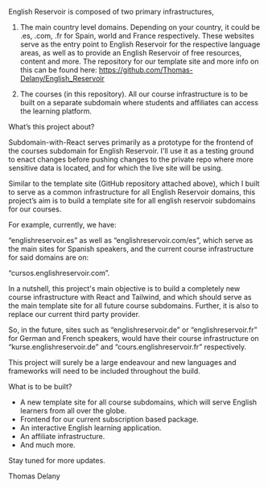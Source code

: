English Reservoir is composed of two primary infrastructures,

1. The main country level domains. Depending on your country, it could be .es, .com, .fr for Spain, world and France respectively. These websites serve as the entry point to English Reservoir for the respective language areas, as well as to provide an English Reservoir of free resources, content and more. The repository for our template site and more info on this can be found here: https://github.com/Thomas-Delany/English_Reservoir

2. The courses (in this repository). All our course infrastructure is to be built on a separate subdomain where students and affiliates can access the learning platform.

What’s this project about?

Subdomain-with-React serves primarily as a prototype for the frontend of the courses subdomain for English Reservoir. I'll use it as a testing ground to enact changes before pushing changes to the private repo where more sensitive data is located, and for which the live site will be using.

Similar to the template site (GitHub repository attached above), which I built to serve as a common infrastructure for all English Reservoir domains, this project’s aim is to build a template site for all english reservoir subdomains for our courses.

For example, currently, we have:

“englishreservoir.es” as well as “englishreservoir.com/es”, which serve as the main sites for Spanish speakers, and the current course infrastructure for said domains are on:

“cursos.englishreservoir.com”.

In a nutshell, this project's main objective is to build a completely new course infrastructure with React and Tailwind, and which should serve as the main template site for all future course subdomains. Further, it is also to replace our current third party provider.

So, in the future, sites such as “englishreservoir.de” or “englishreservoir.fr” for German and French speakers, would have their course infrastructure on “kurse.englishreservoir.de” and “cours.englishreservoir.fr” respectively.

This project will surely be a large endeavour and new languages and frameworks will need to be included throughout the build.

What is to be built?

- A new template site for all course subdomains, which will serve English learners from all over the globe.
- Frontend for our current subscription based package.
- An interactive English learning application.
- An affiliate infrastructure.
- And much more.

Stay tuned for more updates.

Thomas Delany
